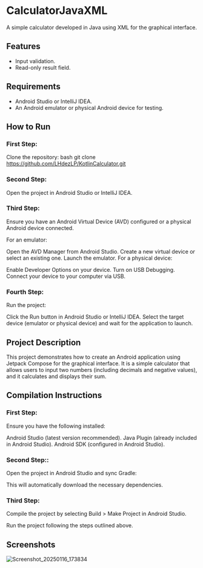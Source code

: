 # CalculatorJavaXML

A simple calculator developed in Java using XML for the graphical interface.

## Features
- Input validation.
- Read-only result field.

## Requirements
- Android Studio or IntelliJ IDEA.
- An Android emulator or physical Android device for testing.

## How to Run

### First Step:
Clone the repository:
bash
git clone https://github.com/LHdezLP/KotlinCalculator.git

### Second Step:
Open the project in Android Studio or IntelliJ IDEA.

### Third Step:
Ensure you have an Android Virtual Device (AVD) configured or a physical Android device connected.

For an emulator:

Open the AVD Manager from Android Studio.
Create a new virtual device or select an existing one.
Launch the emulator.
For a physical device:

Enable Developer Options on your device.
Turn on USB Debugging.
Connect your device to your computer via USB.

### Fourth Step:
Run the project:

Click the Run button in Android Studio or IntelliJ IDEA.
Select the target device (emulator or physical device) and wait for the application to launch.

## Project Description
This project demonstrates how to create an Android application using Jetpack Compose for the graphical interface. It is a simple calculator that allows users to input two numbers (including decimals and negative values), and it calculates and displays their sum.

## Compilation Instructions
### First Step:
Ensure you have the following installed:

Android Studio (latest version recommended).
Java Plugin (already included in Android Studio).
Android SDK (configured in Android Studio).

### Second Step::
Open the project in Android Studio and sync Gradle:

This will automatically download the necessary dependencies.

### Third Step:
Compile the project by selecting Build > Make Project in Android Studio.

Run the project following the steps outlined above.

## Screenshots

![Screenshot_20250116_173834](https://github.com/user-attachments/assets/f130f247-1744-449b-9ba9-a1fabdf7066b)
